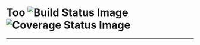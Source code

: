 # Too ![Build Status Image][travis] ![Coverage Status Image][coveralls]

----  
[Build Status Image]: https://travis-ci.org/m3y/too.png?branch=master  
[travis]: https://travis-ci.org/m3y/too  
[Coverage Status Image]: https://coveralls.io/repos/m3y/too/badge.png  
[coveralls]: https://coveralls.io/r/m3y/too  
